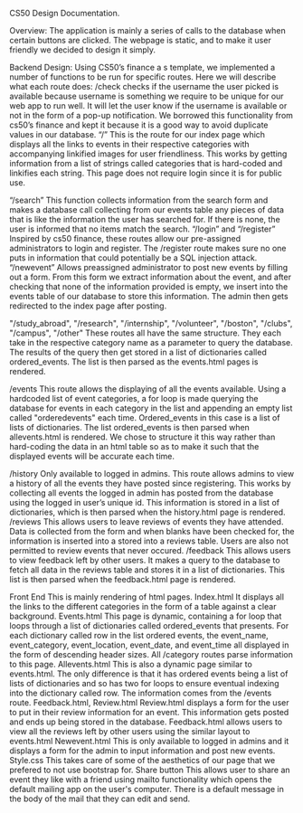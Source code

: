 CS50 Design Documentation.


Overview:
The application is mainly a series of calls to the database when certain buttons are clicked.
The webpage is static, and to make it user friendly we decided to design it simply.

Backend Design:
Using CS50’s finance a s template, we implemented a number of functions to be run for specific routes.
Here we will describe what each route does:
/check
checks if the username the user picked is available because username is something we require to be unique for our web app to run well.
It will let the user know if the username is available or not in the form of a pop-up notification. We borrowed this functionality from
cs50’s finance and kept it because it is a good way to avoid duplicate values in our database.
“/”
This is the route for our index page which displays all the links to events in their respective categories with accompanying linkified
images for user friendliness. This works by getting information from a list of strings called categories that is hard-coded and linkifies each string.
This page does not require login since it is for public use.

“/search”
This function collects information from the search form and makes a database call collecting from our events table  any pieces of data that is
like the information the user has searched for. If there is none, the user is informed that no items match the search.
“/login” and “/register”
Inspired by cs50 finance, these routes allow our pre-assigned administrators to login and register. The /register route makes sure
no one puts in information that could potentially be a SQL injection attack.
“/newevent”
Allows preassigned administrator to post new events by filling out a form. From this form we extract information about the event, and
after checking that none of the information provided is empty, we insert into the events table of our database to store this information.
The admin then gets redirected to the index page after posting.

"/study_abroad", "/research", "/internship", "/volunteer", "/boston", "/clubs", "/campus", "/other"
These routes all have the same structure. They  each take in the respective category name as a parameter to query the database. The results
of the query then get stored   in a list of dictionaries called ordered_events. The list is then parsed as the events.html pages is rendered.


/events
This route allows the displaying of all the events available. Using a hardcoded list of event categories, a for loop is made querying
the database for events in each category in the list and appending an empty list called "orderedevents" each time. Ordered_events
in this case is a list of lists of dictionaries. The list ordered_events is then parsed when allevents.html is rendered. We chose to
structure it this way rather than hard-coding the data in an html table so as to  make it such that the displayed events will be accurate each time.

/history
Only available to logged in admins. This route allows admins to view a history of all the events they have posted since registering. This works
by collecting all events the logged in admin has posted from the database using the logged in user’s unique id. This information is stored in a list
of dictionaries, which is then parsed when the history.html page is rendered.
/reviews
This allows users to leave reviews of events they have attended. Data is collected from the form and when blanks have been checked for, the information
is inserted into a stored into a reviews table. Users are also not permitted to review events that never occured.
/feedback
This allows users to view feedback left by other users. It makes a query to the database to fetch all data in the reviews table and stores it
in a list of dictionaries. This list is then parsed when the feedback.html page is rendered.

Front End
This is mainly rendering of html pages.
Index.html
It displays all the links to the different categories in the form of a table against a clear background.
Events.html
This page is dynamic, containing a for loop that loops through a list of dictionaries called ordered_events that presents. For each dictionary called
row in the list ordered events, the event_name, event_category, event_location, event_date, and event_time all displayed in the form of descending
header sizes. All /category routes parse information to this page.
Allevents.html
This is also a dynamic page similar to events.html. The only difference is that it has ordered events being a list of lists of dictionaries and
so has two for loops to ensure eventual indexing into the dictionary called row. The information comes from the /events route.
Feedback.html, Review.html
Review.html displays a form for the user to put in their review information for an event. This information gets posted and ends up being
stored in the database.
Feedback.html allows users to view all the reviews left by other users using the similar layout to events.html
Newevent.html
This is only available to logged in admins and it displays a form for the admin to input information and post new events.
Style.css
This takes care of some of the aesthetics of our page that we prefered to not use bootstrap for.
Share button
This allows user to share an event they like with a friend using mailto functionality which opens the default mailing app on the user's computer.
There is a default message in the body of the mail that they can edit and send.